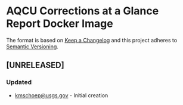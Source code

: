 # AQCU Corrections at a Glance Report Docker Image

The format is based on [Keep a Changelog](http://keepachangelog.com/)
and this project adheres to [Semantic Versioning](http://semver.org/).

## [UNRELEASED]
### Updated
- kmschoep@usgs.gov - Initial creation
